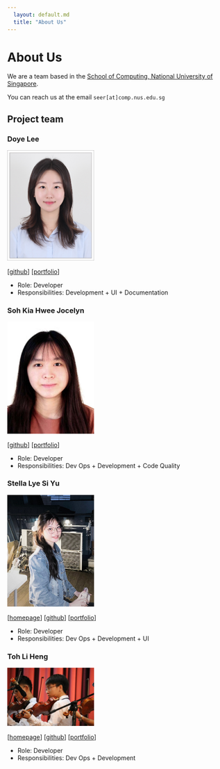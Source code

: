 ```yaml
---
  layout: default.md
  title: "About Us"
---
```


# About Us

We are a team based in the [School of Computing, National University of Singapore](http://www.comp.nus.edu.sg).

You can reach us at the email `seer[at]comp.nus.edu.sg`

## Project team

### Doye Lee

<img src="images/doyelee0313.png" width="200px">

[[github](https://github.com/doyelee0313)]
[[portfolio](team/doyelee0313.md)]

* Role: Developer
* Responsibilities: Development + UI + Documentation

### Soh Kia Hwee Jocelyn

<img src="images/jocelyn-soh.png" width="200px">

[[github](https://github.com/jocelyn-soh)]
[[portfolio](team/jocelyn-soh.md)]

* Role: Developer
* Responsibilities: Dev Ops + Development + Code Quality  

### Stella Lye Si Yu

<img src="images/stella_lye.png" width="200px">

[[homepage](http://STELLA-LYE.github.io)]
[[github](https://github.com/STELLA-LYE)] 
[[portfolio](team/stella_lye.md)]

* Role: Developer
* Responsibilities: Dev Ops + Development + UI

### Toh Li Heng

<img src="images/tohlh.png" width="200px">

[[homepage](http://tohlh.github.io)]
[[github](http://github.com/tohlh)]
[[portfolio](team/tohlh.md)]

* Role: Developer
* Responsibilities: Dev Ops + Development
